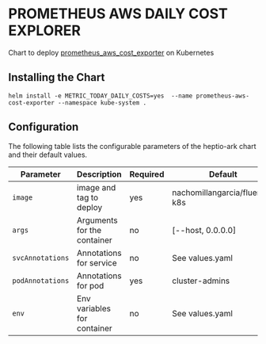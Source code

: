 # PROMETHEUS AWS DAILY COST EXPLORER

Chart to deploy [prometheus_aws_cost_exporter](https://github.com/nachomillangarcia/prometheus_aws_cost_exporter) on Kubernetes


## Installing the Chart
```
helm install -e METRIC_TODAY_DAILY_COSTS=yes  --name prometheus-aws-cost-exporter --namespace kube-system .
```

## Configuration

The following table lists the configurable parameters of the heptio-ark chart and their default values.

| Parameter | Description | Required | Default |
| --------- | ----------- | ------- | ------- |
| `image` | image and tag to deploy | yes | nachomillangarcia/fluentd-k8s |
| `args` | Arguments for the container | no | [--host, 0.0.0.0]|
| `svcAnnotations` | Annotations for service | no | See values.yaml |
| `podAnnotations` |  Annotations for pod | yes | cluster-admins |
| `env` | Env variables for container | no | See values.yaml |
